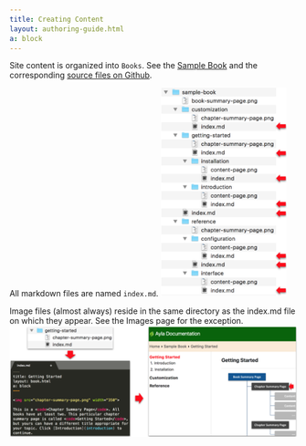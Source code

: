 ```yaml
---
title: Creating Content
layout: authoring-guide.html
a: block
---
```


Site content is organized into <code>Books</code>. See the [Sample Book](/sample-book) and the corresponding [source files on Github](https://github.com/AylaNetworks/ayla-documentation/tree/master/src/sample-book).

All markdown files are named <code>index.md</code>.
<img src="index-files.png" width="220">

Image files (almost always) reside in the same directory as the index.md file on which they appear. See the Images page for the exception.
<img src="directory-file-page.png" width="700">
